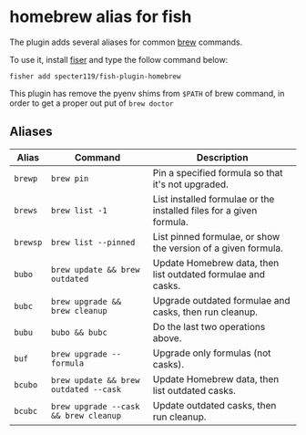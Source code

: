# homebrew alias for fish

The plugin adds several aliases for common [brew](https://brew.sh) commands.

To use it, install [fiser](https://github.com/jorgebucaran/fisher) and type the follow command below:

```shell:
fisher add specter119/fish-plugin-homebrew
```

This plugin has remove the pyenv shims from `$PATH` of brew command, in order to get a proper out put of `brew doctor`

## Aliases

| Alias    | Command                               | Description                                                         |
| -------- | ------------------------------------- | ------------------------------------------------------------------- |
| `brewp`  | `brew pin`                            | Pin a specified formula so that it's not upgraded.                  |
| `brews`  | `brew list -1`                        | List installed formulae or the installed files for a given formula. |
| `brewsp` | `brew list --pinned`                  | List pinned formulae, or show the version of a given formula.       |
| `bubo`   | `brew update && brew outdated`        | Update Homebrew data, then list outdated formulae and casks.        |
| `bubc`   | `brew upgrade && brew cleanup`        | Upgrade outdated formulae and casks, then run cleanup.              |
| `bubu`   | `bubo && bubc`                        | Do the last two operations above.                                   |
| `buf`    | `brew upgrade --formula`              | Upgrade only formulas (not casks).                                  |
| `bcubo`  | `brew update && brew outdated --cask` | Update Homebrew data, then list outdated casks.                     |
| `bcubc`  | `brew upgrade --cask && brew cleanup` | Update outdated casks, then run cleanup.                            |
